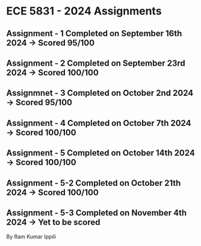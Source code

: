 # ECE 5831 - 2024 Assignments

## Assignment - 1 Completed on September 16th 2024 -> Scored 95/100

## Assignment - 2 Completed on September 23rd 2024 -> Scored 100/100

## Assignmnet - 3 Completed on October 2nd 2024 -> Scored 95/100

## Assignment - 4 Completed on October 7th 2024 -> Scored 100/100

## Assignment - 5 Completed on October 14th 2024 -> Scored 100/100

## Assignment - 5-2 Completed on October 21th 2024 -> Scored 100/100

## Assignment - 5-3 Completed on November 4th 2024 -> Yet to be scored

By Ram Kumar Ippili
